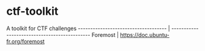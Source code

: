 # ctf-toolkit
A toolkit for CTF challenges
------------------------------------ | ---------------------------------------------
Foremost | https://doc.ubuntu-fr.org/foremost
